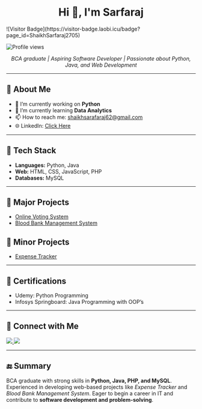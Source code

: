 <h1 align="center">Hi 👋, I'm Sarfaraj</h1>
![Visitor Badge](https://visitor-badge.laobi.icu/badge?page_id=ShaikhSarfaraj2705)

<p align="left">
  <img src="https://komarev.com/ghpvc/?username=ShaikhSarfaraj2705&label=Profile%20Views&color=0e75b6&style=flat" alt="Profile views" />
</p>

<p align="center">
  <em>BCA graduate | Aspiring Software Developer | Passionate about Python, Java, and Web Development</em>
</p>

<hr/>

<h2>🚀 About Me</h2>
<ul>
  <li>🔭 I’m currently working on <b>Python</b></li>
  <li>🌱 I’m currently learning <b>Data Analytics</b></li>
  <li>📫 How to reach me: <a href="mailto:shaikhsarafaraj62@gmail.com">shaikhsarafaraj62@gmail.com</a></li>
  <li>🌐 LinkedIn: 
    <a href="https://www.linkedin.com/in/sarfaraj-shaikh-373387294" target="_blank">
      Click Here
    </a>
  </li>
</ul>

<hr/>

<h2>🔧 Tech Stack</h2>
<ul>
  <li><b>Languages:</b> Python, Java</li>
  <li><b>Web:</b> HTML, CSS, JavaScript, PHP</li>
  <li><b>Databases:</b> MySQL</li>
</ul>

<hr/>

<h2>📂 Major Projects</h2>
<ul>
  <li><a href="https://github.com/ShaikhSarfaraj2705/online_voting_system" target="_blank">Online Voting System</a></li>
  <li><a href="https://github.com/ShaikhSarfaraj2705/BBDMS-Project-PHP-V2.4" target="_blank">Blood Bank Management System</a></li>
</ul>

<h2>📂 Minor Projects</h2>
<ul>
  <li><a href="https://github.com/ShaikhSarfaraj2705/expense-tracker" target="_blank">Expense Tracker</a></li>
</ul>

<hr/>

<h2>📜 Certifications</h2>
<ul>
  <li>Udemy: Python Programming</li>
  <li>Infosys Springboard: Java Programming with OOP’s</li>
</ul>

<hr/>

<h2>🤝 Connect with Me</h2>
<p>
  <a href="mailto:shaikhsarafaraj62@gmail.com">
    <img src="https://img.shields.io/badge/Gmail-D14836?style=for-the-badge&logo=gmail&logoColor=white" />
  </a>
  <a href="https://www.linkedin.com/in/sarfaraj-shaikh-373387294" target="_blank">
    <img src="https://img.shields.io/badge/LinkedIn-0A66C2?style=for-the-badge&logo=linkedin&logoColor=white" />
  </a>
</p>

<hr/>

<h2>🔚 Summary</h2>
<p>
  BCA graduate with strong skills in <b>Python, Java, PHP, and MySQL</b>. Experienced in developing web-based projects like 
  <i>Expense Tracker</i> and <i>Blood Bank Management System</i>. Eager to begin a career in IT and contribute to 
  <b>software development and problem-solving</b>.
</p>
